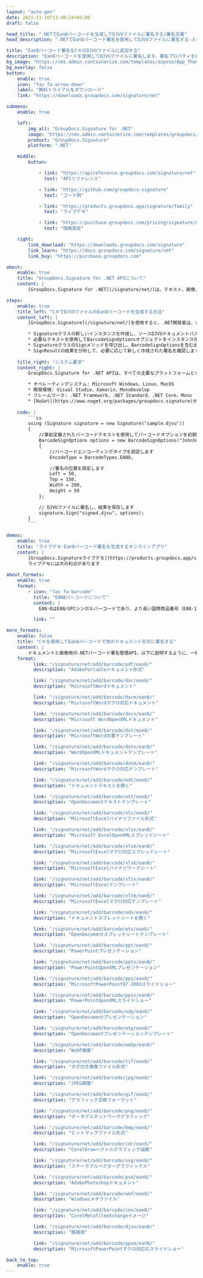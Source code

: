 ```yaml
---
layout: "auto-gen"
date: 2021-11-10T13:40:24+03:00
draft: false

head_title: ".NETでEan8バーコードを生成してDJVUファイルに署名する|署名文書"
head_description: ".NETでEan8バーコード署名を使用してDJVUファイルに署名する-人気のあるビジネスドキュメントや画像ファイル形式にバーコードを追加する."

title: "Ean8バーコード署名をC＃のDJVUファイルに追加する"
description: "Ean8バーコードを使用してDJVUファイルに署名します。署名プロパティを操作し、ニーズに合ったドキュメント内で高度な署名オプションを設定します."
bg_image: "https://cms.admin.containerize.com/templates/aspose/App_Themes/V3/images/bg/header1.png"
bg_overlay: false
button:
    enable: true
    icon: "fas fa-arrow-down"
    label: "無料トライアルをダウンロード"
    link: "https://downloads.groupdocs.com/signature/net"

submenu:
    enable: true

    left:
        img_alt: "GroupDocs.Signature for .NET"
        image: "https://cms.admin.containerize.com/templates/groupdocs/images/product-logos/90x90-noborder/groupdocs-signature-net.png"
        product: "GroupDocs.Signature"
        platform: ".NET"

    middle:
        button:

            - link: "https://apireference.groupdocs.com/signature/net"
              text: "APIリファレンス"

            - link: "https://github.com/groupdocs-signature"
              text: "コード例"

            - link: "https://products.groupdocs.app/signature/family"
              text: "ライブデモ"

            - link: "https://purchase.groupdocs.com/pricing/signature/net"
              text: "価格設定"

    right:
        link_download: "https://downloads.groupdocs.com/signature"
        link_learn: "https://docs.groupdocs.com/signature/net"
        link_buy: "https://purchase.groupdocs.com"

about:
    enable: true
    title: "GroupDocs.Signature for .NET APIについて"
    content: |
        [GroupDocs.Signature for .NET](/signature/net/)は、テキスト、画像、バーコード、スタンプ、フォームフィールド、QRコード、メタデータなどのさまざまな署名タイプを使用してデジタルドキュメントに電子署名するネイティブ.NETAPIです。ユーザーは、PDF、Microsoft Word、Excelワークシート、PowerPointプレゼンテーション、Adobe Photoshop、メタファイル、および画像ファイル形式内のデジタル署名を追加、編集、検証、削除、および検索でき、必要に応じて署名プロパティをカスタマイズするための追加サポートがあります。

steps:
    enable: true
    title_left: "C＃でDJVUファイルのEan8バーコードを生成する方法"
    content_left: |
        [GroupDocs.Signature](/signature/net/)を使用すると、.NET開発者は、いくつかの簡単な手順を実行することで、アプリケーション内のDJVUファイルにEan8バーコードを簡単に追加できます。

        * Signatureクラスの新しいインスタンスを作成し、ソースDJVUドキュメントパスをコンストラクターパラメーターとして渡します。
        * 必要なテキストを使用してBarcodeSignOptionsオブジェクトをインスタンス化し、EncodeTypeプロパティをEAN8に設定します。
        * SignatureクラスのSignメソッドを呼び出し、BarcodeSignOptionsを含む出力DJVUファイル名を渡します。
        * SignResultの結果を分析して、必要に応じて新しく作成された署名を確認します。
        
    title_right: "システム要求"
    content_right: |
        GroupDocs.Signature for .NET APIは、すべての主要なプラットフォームとオペレーティングシステムでサポートされています。以下のコードを実行する前に、システムに次の前提条件がインストールされていることを確認してください。

        * オペレーティングシステム: Microsoft Windows、Linux、MacOS
        * 開発環境: Visual Studio、Xamarin、MonoDevelop
        * フレームワーク: .NET Framework、.NET Standard、.NET Core、Mono
        * [NuGet](https://www.nuget.org/packages/groupdocs.signature)からGroupDocs.Signaturefor.NETの最新バージョンをダウンロードします
        
    code: |
        ```cs
        using (Signature signature = new Signature("sample.djvu"))
        {
            //事前定義されたバーコードテキストを使用してバーコードオプションを初期化します
            BarcodeSignOptions options = new BarcodeSignOptions("JohnSmith")
            {
                //バーコードエンコーディングタイプを設定します
                EncodeType = BarcodeTypes.EAN8,

                //署名の位置を設定します
                Left = 50,
                Top = 150,
                Width = 200,
                Height = 50
            };

            // DJVUファイルに署名し、結果を保存します 
            signature.Sign("signed.djvu", options);
        }
        ```
        
demos:
    enable: true
    title: "ライブデモ-Ean8バーコード署名を生成するオンラインアプリ"
    content: |
        [GroupDocs.Signatureライブデモ](https://products.groupdocs.app/signature/family)サイトにアクセスして、Ean8バーコードをDJVUファイルに今すぐ追加してください。  
        ライブデモには次の利点があります
        
about_formats:
    enable: true
    format:
        - icon: "fas fa-barcode"
          title: "EAN8バーコードについて"
          content: |
            EAN-8はEAN/UPCシンボルバーコードであり、より長い国際商品番号（EAN-13）コードから派生しています。これは、EAN-13バーコードが大きすぎる小さなパッケージで使用するために導入されました。たとえば、タバコ、鉛筆、チューインガムのパケットなどです。これは、UPC-Aバーコードの12桁と同じようにエンコードされますが、左半分と右半分のそれぞれに4桁（6桁ではない）がある点が異なります。

          link: ""

more_formats:
    enable: false
    title: "C＃を使用してEan8バーコードで他のドキュメント形式に署名する"
    content: |
        ドキュメントと画像用の.NETバーコード署名管理API。以下に説明するように、一般的なファイル形式のいくつかにバーコード署名を追加します。
    format: 
          link: "/signature/net/add/barcode/pdf/ean8/"
          description: "AdobePortableドキュメント形式"

          link: "/signature/net/add/barcode/doc/ean8/"
          description: "MicrosoftWordドキュメント"

          link: "/signature/net/add/barcode/docm/ean8/"
          description: "MicrosoftWordマクロ対応ドキュメント"

          link: "/signature/net/add/barcode/docx/ean8/"
          description: "Microsoft WordOpenXMLドキュメント"

          link: "/signature/net/add/barcode/dot/ean8/"
          description: "MicrosoftWord文書テンプレート"

          link: "/signature/net/add/barcode/dotx/ean8/"
          description: "WordOpenXMLドキュメントテンプレート"

          link: "/signature/net/add/barcode/dotm/ean8/"
          description: "MicrosoftWordマクロ対応テンプレート"       

          link: "/signature/net/add/barcode/odt/ean8/"
          description: "ドキュメントテキストを開く"

          link: "/signature/net/add/barcode/ott/ean8/"
          description: "OpenDocumentテキストテンプレート"

          link: "/signature/net/add/barcode/xls/ean8/"
          description: "MicrosoftExcelバイナリファイル形式"

          link: "/signature/net/add/barcode/xlsx/ean8/"
          description: "Microsoft ExcelOpenXMLスプレッドシート"

          link: "/signature/net/add/barcode/xlsm/ean8/"
          description: "MicrosoftExcelマクロ対応スプレッドシート"

          link: "/signature/net/add/barcode/xlsb/ean8/"
          description: "MicrosoftExcelバイナリワークシート"

          link: "/signature/net/add/barcode/xltx/ean8/"
          description: "MicrosoftExcelテンプレート"

          link: "/signature/net/add/barcode/xltm/ean8/"
          description: "MicrosoftExcelマクロ対応テンプレート"

          link: "/signature/net/add/barcode/ods/ean8/"
          description: "ドキュメントスプレッドシートを開く"

          link: "/signature/net/add/barcode/ots/ean8/"
          description: "OpenDocumentスプレッドシートテンプレート"

          link: "/signature/net/add/barcode/ppt/ean8/"
          description: "PowerPointプレゼンテーション"

          link: "/signature/net/add/barcode/pptx/ean8/"
          description: "PowerPointOpenXMLプレゼンテーション"

          link: "/signature/net/add/barcode/pps/ean8/"
          description: "MicrosoftPowerPoint97-2003スライドショー"

          link: "/signature/net/add/barcode/ppsx/ean8/"
          description: "PowerPointOpenXMLスライドショー"                              

          link: "/signature/net/add/barcode/odp/ean8/"
          description: "OpenDocumentプレゼンテーション"

          link: "/signature/net/add/barcode/otp/ean8/"
          description: "OpenDocumentプレゼンテーションテンプレート"

          link: "/signature/net/add/barcode/webp/ean8/"
          description: "WebP画像"

          link: "/signature/net/add/barcode/tif/ean8/"
          description: "タグ付き画像ファイル形式"

          link: "/signature/net/add/barcode/jpg/ean8/"
          description: "JPEG画像"

          link: "/signature/net/add/barcode/gif/ean8/"
          description: "グラフィック交換フォーマット"

          link: "/signature/net/add/barcode/png/ean8/"
          description: "ポータブルネットワークグラフィック"

          link: "/signature/net/add/barcode/bmp/ean8/"
          description: "ビットマップファイル形式"

          link: "/signature/net/add/barcode/cdr/ean8/"
          description: "CorelDrawベクトルグラフィック描画"

          link: "/signature/net/add/barcode/svg/ean8/"
          description: "スケーラブルベクターグラフィックス"

          link: "/signature/net/add/barcode/psd/ean8/"
          description: "AdobePhotoshopドキュメント"

          link: "/signature/net/add/barcode/wmf/ean8/"
          description: "Windowsメタファイル"        

          link: "/signature/net/add/barcode/cmx/ean8/"
          description: "CorelMetafileeXchangeイメージ"

          link: "/signature/net/add/barcode/djvu/ean8/"
          description: "既視感"

          link: "/signature/net/add/barcode/ppsm/ean8/"
          description: "MicrosoftPowerPointマクロ対応のスライドショー"

back_to_top:
    enable: true
---
```

